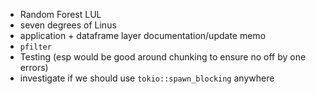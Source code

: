 - Random Forest LUL
- seven degrees of Linus
- application + dataframe layer documentation/update memo
- `pfilter`
- Testing (esp would be good around chunking to ensure no off by one errors)
- investigate if we should use `tokio::spawn_blocking` anywhere


